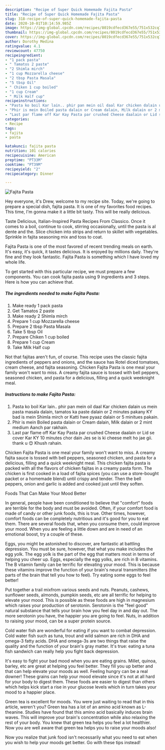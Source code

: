 ```yaml
---
description: "Recipe of Super Quick Homemade Fajita Pasta"
title: "Recipe of Super Quick Homemade Fajita Pasta"
slug: 318-recipe-of-super-quick-homemade-fajita-pasta
date: 2020-10-01T10:14:59.985Z
image: https://img-global.cpcdn.com/recipes/8019cdfecd367e55/751x532cq70/fajita-pasta-recipe-main-photo.jpg
thumbnail: https://img-global.cpcdn.com/recipes/8019cdfecd367e55/751x532cq70/fajita-pasta-recipe-main-photo.jpg
cover: https://img-global.cpcdn.com/recipes/8019cdfecd367e55/751x532cq70/fajita-pasta-recipe-main-photo.jpg
author: Dorothy Medina
ratingvalue: 4.1
reviewcount: 47750
recipeingredient:
- "1 pack pasta"
- " Tamatos 2 paste"
- "2 Shimla mirch"
- "1 cup Mozzarella cheese"
- "2 tbsp Pasta Masala"
- "5 tbsp Oil"
- " Chiken 1 cup boiled"
- "1 cup Cream"
- " Milk Half cup"
recipeinstructions:
- "Pasta ko boil Kar lain.. phir pan mein oil daal Kar chicken dalain us mein pasta masala dalain, tamatos ka paste dalain or 2 minutes pakany KY bad is mein Shimla mirch or Katti hwe pyaaz dalain or 5 minitues pakain."
- "Phir is mein Boiled pasta dalain or Cream dalain, Milk dalain or 2 mint medium Aanch par rakhain."
- "Last par flame off Kar Kay Pasta par crushed Cheese daalain or Lid se cover Kar KY 10 minutes chor dain Jes se is ki cheese melt ho jae gii. thank u 😊 Khush rahain."
categories:
- Recipe
tags:
- fajita
- pasta

katakunci: fajita pasta 
nutrition: 101 calories
recipecuisine: American
preptime: "PT33M"
cooktime: "PT39M"
recipeyield: "2"
recipecategory: Dinner

---
```



![Fajita Pasta](https://img-global.cpcdn.com/recipes/8019cdfecd367e55/751x532cq70/fajita-pasta-recipe-main-photo.jpg)

Hey everyone, it's Drew, welcome to my recipe site. Today, we're going to prepare a special dish, fajita pasta. It is one of my favorites food recipes. This time, I'm gonna make it a little bit tasty. This will be really delicious.

Taste Delicious, Italian-Inspired Pasta Recipes From Classico. Once it comes to a boil, continue to cook, stirring occasionally, until the pasta is al dente and the. Slice chicken into strips and return to skillet with vegetables. Sprinkle in fajita seasoning mix and toss to coat.

Fajita Pasta is one of the most favored of recent trending meals on earth. It's easy, it's quick, it tastes delicious. It is enjoyed by millions daily. They're fine and they look fantastic. Fajita Pasta is something which I have loved my whole life.


To get started with this particular recipe, we must prepare a few components. You can cook fajita pasta using 9 ingredients and 3 steps. Here is how you can achieve that.

<!--inarticleads1-->

##### The ingredients needed to make Fajita Pasta:

1. Make ready 1 pack pasta
1. Get  Tamatos 2 paste
1. Make ready 2 Shimla mirch
1. Prepare 1 cup Mozzarella cheese
1. Prepare 2 tbsp Pasta Masala
1. Take 5 tbsp Oil
1. Prepare  Chiken 1 cup boiled
1. Prepare 1 cup Cream
1. Take  Milk Half cup


Not that fajitas aren&#39;t fun, of course. This recipe uses the classic fajita ingredients of peppers and onions, and the sauce has Rotel diced tomatoes, cream cheese, and fajita seasoning. Chicken Fajita Pasta is one meal your family won&#39;t want to miss. A creamy fajita sauce is tossed with bell peppers, seasoned chicken, and pasta for a delicious, filling and a quick weeknight meal. 

<!--inarticleads2-->

##### Instructions to make Fajita Pasta:

1. Pasta ko boil Kar lain.. phir pan mein oil daal Kar chicken dalain us mein pasta masala dalain, tamatos ka paste dalain or 2 minutes pakany KY bad is mein Shimla mirch or Katti hwe pyaaz dalain or 5 minitues pakain.
1. Phir is mein Boiled pasta dalain or Cream dalain, Milk dalain or 2 mint medium Aanch par rakhain.
1. Last par flame off Kar Kay Pasta par crushed Cheese daalain or Lid se cover Kar KY 10 minutes chor dain Jes se is ki cheese melt ho jae gii. thank u 😊 Khush rahain.


Chicken Fajita Pasta is one meal your family won&#39;t want to miss. A creamy fajita sauce is tossed with bell peppers, seasoned chicken, and pasta for a delicious, filling and a quick weeknight meal. This chicken fajita pasta is packed with all the flavors of chicken fajitas in a creamy pasta form. The chicken is first cooked in a load of fajita spices (you can use a store-bought packet or a homemade blend) until crispy and tender. Then the bell peppers, onion and garlic is added and cooked just until they soften. 

Foods That Can Make Your Mood Better


In general, people have been conditioned to believe that "comfort" foods are terrible for the body and must be avoided. Often, if your comfort food is made of candy or other junk foods, this is true. Other times, however, comfort foods can be completely nutritious and it's good for you to eat them. There are several foods that, when you consume them, could improve your mood. When you are feeling a little down and are in need of an emotional boost, try a couple of these.

Eggs, you might be astonished to discover, are fantastic at battling depression. You must be sure, however, that what you make includes the egg yolk. The egg yolk is the part of the egg that matters most in terms of helping you cheer up. Eggs, especially the egg yolks, are rich in B vitamins. The B vitamin family can be terrific for elevating your mood. This is because these vitamins improve the function of your brain's neural transmitters (the parts of the brain that tell you how to feel). Try eating some eggs to feel better!

Put together a trail mixfrom various seeds and nuts. Peanuts, cashews, sunflower seeds, almonds, pumpkin seeds, etc are all terrific for helping to elevate your mood. This is possible as these foods are high in magnesium which raises your production of serotonin. Serotonin is the "feel good" natural substance that tells your brain how you feel day in and day out. The more serotonin you have, the happier you are going to feel. Nuts, in addition to raising your mood, can be a super protein source.

Cold water fish are wonderful for eating if you want to combat depression. Cold water fish such as tuna, trout and wild salmon are rich in DHA and omega-3 fatty acids. DHA and omega-3s are two things that raise the quality and the function of your brain's gray matter. It's true: eating a tuna fish sandwich can really help you fight back depression. 

It's easy to fight your bad mood when you are eating grains. Millet, quinoa, barley, etc are great at helping you feel better. They fill you up better and that can help elevate your moods as well. Feeling hungry can be a real downer! These grains can help your mood elevate since it's not at all hard for your body to digest them. These foods are easier to digest than others which helps kick start a rise in your glucose levels which in turn takes your mood to a happier place.

Green tea is excellent for moods. You were just waiting to read that in this article, weren't you? Green tea has a lot of an amino acid known as L-theanine. Studies have found that this amino acid basically induces brain waves. This will improve your brain's concentration while also relaxing the rest of your body. You knew that green tea helps you feel a lot healthier. Now you are well aware that green tea helps you to raise your moods also!

Now you realize that junk food isn't necessarily what you need to eat when you wish to help your moods get better. Go  with  these tips  instead!

